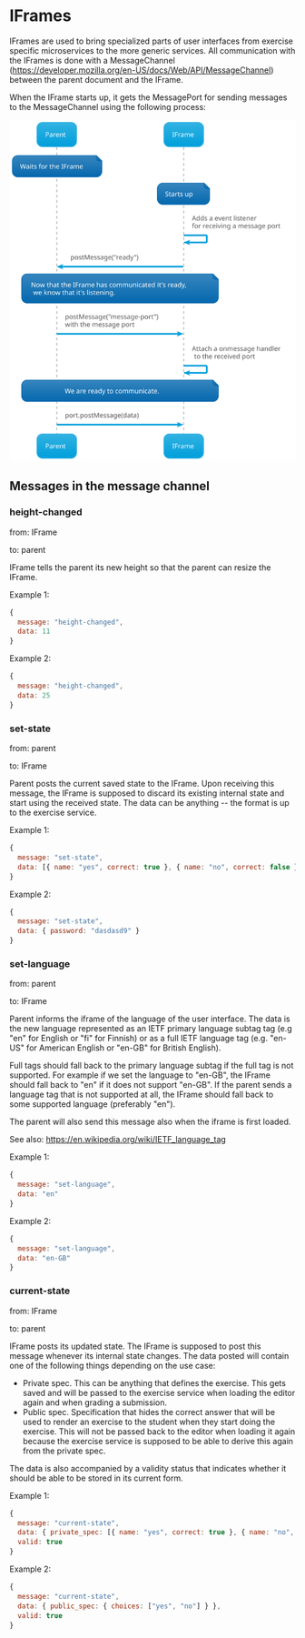 # IFrames

IFrames are used to bring specialized parts of user interfaces from exercise specific microservices to the more generic services. All communication with the IFrames is done with a MessageChannel (https://developer.mozilla.org/en-US/docs/Web/API/MessageChannel) between the parent document and the IFrame.

When the IFrame starts up, it gets the MessagePort for sending messages to the MessageChannel using the following process:

![Image of how IFrame gets the message port](./img/iframe-getting-port.plantuml.svg)

## Messages in the message channel

### height-changed

from: IFrame

to: parent

IFrame tells the parent its new height so that the parent can resize the IFrame.

Example 1:

```js
{
  message: "height-changed",
  data: 11
}
```

Example 2:

```js
{
  message: "height-changed",
  data: 25
}
```

### set-state

from: parent

to: IFrame

Parent posts the current saved state to the IFrame. Upon receiving this message, the IFrame is supposed to discard its existing internal state and start using the received state. The data can be anything -- the format is up to the exercise service.

Example 1:

```js
{
  message: "set-state",
  data: [{ name: "yes", correct: true }, { name: "no", correct: false }]
}
```

Example 2:

```js
{
  message: "set-state",
  data: { password: "dasdasd9" }
}
```

### set-language

from: parent

to: IFrame

Parent informs the iframe of the language of the user interface. The data is the new language represented as an IETF primary language subtag tag (e.g "en" for English or "fi" for Finnish) or as a full IETF language tag (e.g. "en-US" for American English or "en-GB" for British English).

Full tags should fall back to the primary language subtag if the full tag is not supported. For example if we set the language to "en-GB", the IFrame should fall back to "en" if it does not support "en-GB". If the parent sends a language tag that is not supported at all, the IFrame should fall back to some supported language (preferably "en").

The parent will also send this message also when the iframe is first loaded.

See also: https://en.wikipedia.org/wiki/IETF_language_tag

Example 1:

```js
{
  message: "set-language",
  data: "en"
}
```

Example 2:

```js
{
  message: "set-language",
  data: "en-GB"
}
```

### current-state

from: IFrame

to: parent

IFrame posts its updated state. The IFrame is supposed to post this message whenever its internal state changes. The data posted will contain one of the following things depending on the use case:

- Private spec. This can be anything that defines the exercise. This gets saved and will be passed to the exercise service when loading the editor again and when grading a submission.
- Public spec. Specification that hides the correct answer that will be used to render an exercise to the student when they start doing the exercise. This will not be passed back to the editor when loading it again because the exercise service is supposed to be able to derive this again from the private spec.

The data is also accompanied by a validity status that indicates whether it should be able to be stored in its current form.

Example 1:

```js
{
  message: "current-state",
  data: { private_spec: [{ name: "yes", correct: true }, { name: "no", correct: false }] },
  valid: true
}
```

Example 2:

```js
{
  message: "current-state",
  data: { public_spec: { choices: ["yes", "no"] } },
  valid: true
}
```
